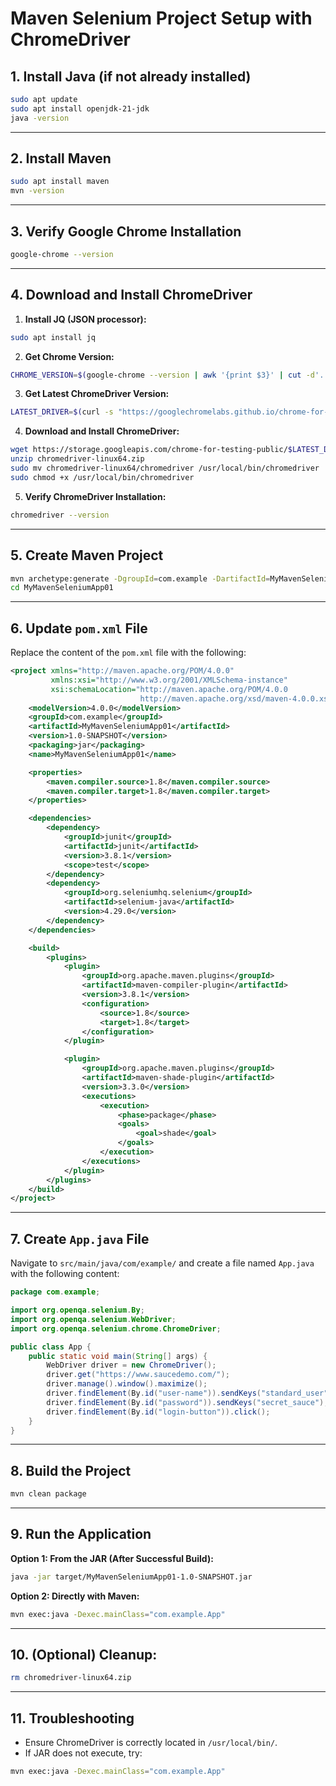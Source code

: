 # Maven Selenium Project Setup with ChromeDriver

## 1. Install Java (if not already installed)

```bash
sudo apt update 
sudo apt install openjdk-21-jdk 
java -version
```

---

## 2. Install Maven

```bash
sudo apt install maven
mvn -version
```

---

## 3. Verify Google Chrome Installation

```bash
google-chrome --version
```

---

## 4. Download and Install ChromeDriver

1. **Install JQ (JSON processor):**

```bash
sudo apt install jq
```

2. **Get Chrome Version:**

```bash
CHROME_VERSION=$(google-chrome --version | awk '{print $3}' | cut -d'.' -f1-3)
```

3. **Get Latest ChromeDriver Version:**

```bash
LATEST_DRIVER=$(curl -s "https://googlechromelabs.github.io/chrome-for-testing/latest-patch-versions-per-build.json" | jq -r ".builds["$CHROME_VERSION"].version")
```

4. **Download and Install ChromeDriver:**

```bash
wget https://storage.googleapis.com/chrome-for-testing-public/$LATEST_DRIVER/linux64/chromedriver-linux64.zip
unzip chromedriver-linux64.zip
sudo mv chromedriver-linux64/chromedriver /usr/local/bin/chromedriver
sudo chmod +x /usr/local/bin/chromedriver
```

5. **Verify ChromeDriver Installation:**

```bash
chromedriver --version
```

---

## 5. Create Maven Project

```bash
mvn archetype:generate -DgroupId=com.example -DartifactId=MyMavenSeleniumApp01 -DarchetypeArtifactId=maven-archetype-quickstart -DinteractiveMode=false
cd MyMavenSeleniumApp01
```

---

## 6. Update `pom.xml` File

Replace the content of the `pom.xml` file with the following:

```xml
<project xmlns="http://maven.apache.org/POM/4.0.0"
         xmlns:xsi="http://www.w3.org/2001/XMLSchema-instance"
         xsi:schemaLocation="http://maven.apache.org/POM/4.0.0
                             http://maven.apache.org/xsd/maven-4.0.0.xsd">
    <modelVersion>4.0.0</modelVersion>
    <groupId>com.example</groupId>
    <artifactId>MyMavenSeleniumApp01</artifactId>
    <version>1.0-SNAPSHOT</version>
    <packaging>jar</packaging>
    <name>MyMavenSeleniumApp01</name>

    <properties>
        <maven.compiler.source>1.8</maven.compiler.source>
        <maven.compiler.target>1.8</maven.compiler.target>
    </properties>

    <dependencies>
        <dependency>
            <groupId>junit</groupId>
            <artifactId>junit</artifactId>
            <version>3.8.1</version>
            <scope>test</scope>
        </dependency>
        <dependency>
            <groupId>org.seleniumhq.selenium</groupId>
            <artifactId>selenium-java</artifactId>
            <version>4.29.0</version>
        </dependency>
    </dependencies>

    <build>
        <plugins>
            <plugin>
                <groupId>org.apache.maven.plugins</groupId>
                <artifactId>maven-compiler-plugin</artifactId>
                <version>3.8.1</version>
                <configuration>
                    <source>1.8</source>
                    <target>1.8</target>
                </configuration>
            </plugin>

            <plugin>
                <groupId>org.apache.maven.plugins</groupId>
                <artifactId>maven-shade-plugin</artifactId>
                <version>3.3.0</version>
                <executions>
                    <execution>
                        <phase>package</phase>
                        <goals>
                            <goal>shade</goal>
                        </goals>
                    </execution>
                </executions>
            </plugin>
        </plugins>
    </build>
</project>
```

---

## 7. Create `App.java` File

Navigate to `src/main/java/com/example/` and create a file named `App.java` with the following content:

```java
package com.example;

import org.openqa.selenium.By;
import org.openqa.selenium.WebDriver;
import org.openqa.selenium.chrome.ChromeDriver;

public class App {
    public static void main(String[] args) {
        WebDriver driver = new ChromeDriver();
        driver.get("https://www.saucedemo.com/");
        driver.manage().window().maximize();
        driver.findElement(By.id("user-name")).sendKeys("standard_user");
        driver.findElement(By.id("password")).sendKeys("secret_sauce");
        driver.findElement(By.id("login-button")).click();
    }
}
```

---

## 8. Build the Project

```bash
mvn clean package
```

---

## 9. Run the Application

**Option 1: From the JAR (After Successful Build):**

```bash
java -jar target/MyMavenSeleniumApp01-1.0-SNAPSHOT.jar
```

**Option 2: Directly with Maven:**

```bash
mvn exec:java -Dexec.mainClass="com.example.App"
```

---

## 10. (Optional) Cleanup:

```bash
rm chromedriver-linux64.zip
```

---

## 11. Troubleshooting

- Ensure ChromeDriver is correctly located in `/usr/local/bin/`.
- If JAR does not execute, try:

```bash
mvn exec:java -Dexec.mainClass="com.example.App"
